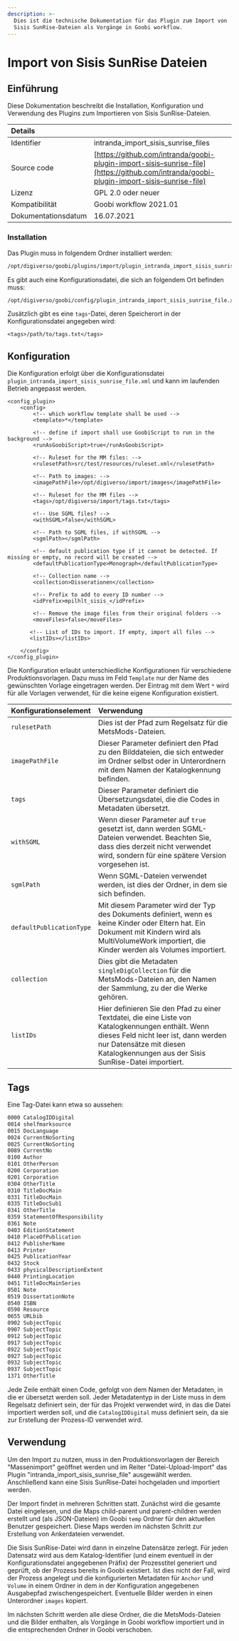 ```yaml
---
description: >-
  Dies ist die technische Dokumentation für das Plugin zum Import von
  Sisis SunRise-Dateien als Vorgänge in Goobi workflow.
---
```


# Import von Sisis SunRise Dateien

## Einführung

Diese Dokumentation beschreibt die Installation, Konfiguration und Verwendung des Plugins zum Importieren von Sisis SunRise-Dateien.

| Details |  |
| :--- | :--- |
| Identifier | intranda\_import\_sisis\_sunrise\_files |
| Source code | [https://github.com/intranda/goobi-plugin-import-sisis–sunrise-file](https://github.com/intranda/goobi-plugin-import-sisis–sunrise-file) |
| Lizenz | GPL 2.0 oder neuer |
| Kompatibilität | Goobi workflow 2021.01 |
| Dokumentationsdatum | 16.07.2021 |

### Installation

Das Plugin muss in folgendem Ordner installiert werden:

```bash
/opt/digiverso/goobi/plugins/import/plugin_intranda_import_sisis_sunrise_file.jar
```

Es gibt auch eine Konfigurationsdatei, die sich an folgendem Ort befinden muss:

```bash
/opt/digiverso/goobi/config/plugin_intranda_import_sisis_sunrise_file.xml
```

Zusätzlich gibt es eine `tags`-Datei, deren Speicherort in der Konfigurationsdatei angegeben wird:

```markup
<tags>/path/to/tags.txt</tags>
```

## Konfiguration

Die Konfiguration erfolgt über die Konfigurationsdatei `plugin_intranda_import_sisis_sunrise_file.xml` und kann im laufenden Betrieb angepasst werden.

```markup
<config_plugin>
    <config>
        <!-- which workflow template shall be used -->
        <template>*</template>

        <!-- define if import shall use GoobiScript to run in the background -->
        <runAsGoobiScript>true</runAsGoobiScript>

        <!-- Ruleset for the MM files: -->
        <rulesetPath>src/test/resources/ruleset.xml</rulesetPath>

        <!-- Path to images: -->
        <imagePathFile>/opt/digiverso/import/images</imagePathFile>

        <!-- Ruleset for the MM files -->
        <tags>/opt/digiverso/import/tags.txt</tags>

        <!-- Use SGML files? -->
        <withSGML>false</withSGML>

        <!-- Path to SGML files, if withSGML -->
        <sgmlPath></sgmlPath>

        <!-- default publication type if it cannot be detected. If missing or empty, no record will be created -->
        <defaultPublicationType>Monograph</defaultPublicationType>

        <!-- Collection name -->
        <collection>Disserationen</collection>

        <!-- Prefix to add to every ID number -->        
        <idPrefix>mpilhlt_sisis_</idPrefix>

        <!-- Remove the image files from their original folders -->   
        <moveFiles>false</moveFiles>

       <!-- List of IDs to import. If empty, import all files -->
       <listIDs></listIDs>

    </config>
</config_plugin>
```

Die Konfiguration erlaubt unterschiedliche Konfigurationen für verschiedene Produktionsvorlagen. Dazu muss im Feld `Template` nur der Name des gewünschten Vorlage eingetragen werden. Der Eintrag mit dem Wert `*` wird für alle Vorlagen verwendet, für die keine eigene Konfiguration existiert.

| Konfigurationselement | Verwendung |
| :--- | :--- |
| `rulesetPath` | Dies ist der Pfad zum Regelsatz für die MetsMods-Dateien. |
| `imagePathFile` | Dieser Parameter definiert den Pfad zu den Bilddateien, die sich entweder im Ordner selbst oder in Unterordnern mit dem Namen der Katalogkennung befinden. |
| `tags` | Dieser Parameter definiert die Übersetzungsdatei, die die Codes in Metadaten übersetzt. |
| `withSGML` | Wenn dieser Parameter auf `true` gesetzt ist, dann werden SGML-Dateien verwendet. Beachten Sie, dass dies derzeit nicht verwendet wird, sondern für eine spätere Version vorgesehen ist. |
| `sgmlPath` | Wenn SGML-Dateien verwendet werden, ist dies der Ordner, in dem sie sich befinden. |
| `defaultPublicationType` | Mit diesem Parameter wird der Typ des Dokuments definiert, wenn es keine Kinder oder Eltern hat. Ein Dokument mit Kindern wird als MultiVolumeWork importiert, die Kinder werden als Volumes importiert. |
| `collection` | Dies gibt die Metadaten `singleDigCollection` für die MetsMods-Dateien an, den Namen der Sammlung, zu der die Werke gehören. |
| `listIDs` | Hier definieren Sie den Pfad zu einer Textdatei, die eine Liste von Katalogkennungen enthält. Wenn dieses Feld nicht leer ist, dann werden nur Datensätze mit diesen Katalogkennungen aus der Sisis SunRise-Datei importiert. |

## Tags

Eine Tag-Datei kann etwa so aussehen:

```bash
0000 CatalogIDDigital
0014 shelfmarksource
0015 DocLanguage
0024 CurrentNoSorting
0025 CurrentNoSorting
0089 CurrentNo
0100 Author
0101 OtherPerson
0200 Corporation
0201 Corporation
0304 OtherTitle
0310 TitleDocMain
0331 TitleDocMain
0335 TitleDocSub1
0341 OtherTitle
0359 StatementOfResponsibility
0361 Note
0403 EditionStatement
0410 PlaceOfPublication
0412 PublisherName
0413 Printer
0425 PublicationYear
0432 Stock
0433 physicalDescriptionExtent
0440 PrintingLocation
0451 TitleDocMainSeries
0501 Note
0519 DissertationNote
0540 ISBN
0590 Resource
0655 URLbib
0902 SubjectTopic
0907 SubjectTopic
0912 SubjectTopic
0917 SubjectTopic
0922 SubjectTopic
0927 SubjectTopic
0932 SubjectTopic
0937 SubjectTopic
1371 OtherTitle
```

Jede Zeile enthält einen Code, gefolgt von dem Namen der Metadaten, in die er übersetzt werden soll. Jeder Metadatentyp in der Liste muss in dem Regelsatz definiert sein, der für das Projekt verwendet wird, in das die Datei importiert werden soll, und die `CatalogIDDigital` muss definiert sein, da sie zur Erstellung der Prozess-ID verwendet wird.

## Verwendung

Um den Import zu nutzen, muss in den Produktionsvorlagen der Bereich "Massenimport" geöffnet werden und im Reiter "Datei-Upload-Import" das Plugin "intranda\_import\_sisis\_sunrise\_file" ausgewählt werden. Anschließend kann eine Sisis SunRise-Datei hochgeladen und importiert werden.

Der Import findet in mehreren Schritten statt. Zunächst wird die gesamte Datei eingelesen, und die Maps child-parent und parent-children werden erstellt und \(als JSON-Dateien\) im Goobi `temp` Ordner für den aktuellen Benutzer gespeichert. Diese Maps werden im nächsten Schritt zur Erstellung von Ankerdateien verwendet.

Die Sisis SunRise-Datei wird dann in einzelne Datensätze zerlegt. Für jeden Datensatz wird aus dem Katalog-Identifier \(und einem eventuell in der Konfigurationsdatei angegebenen Präfix\) der Prozesstitel generiert und geprüft, ob der Prozess bereits in Goobi existiert. Ist dies nicht der Fall, wird der Prozess angelegt und die konfigurierten Metadaten für `Anchor` und `Volume` in einem Ordner in dem in der Konfiguration angegebenen Ausgabepfad zwischengespeichert. Eventuelle Bilder werden in einen Unterordner `images` kopiert.

Im nächsten Schritt werden alle diese Ordner, die die MetsMods-Dateien und die Bilder enthalten, als Vorgänge in Goobi workflow importiert und in die entsprechenden Ordner in Goobi verschoben.

